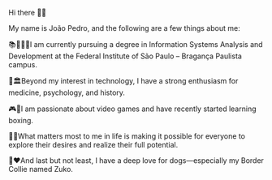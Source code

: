 Hi there 👋🤗

My name is João Pedro, and the following are a few things about me:

📚👨🏼‍💻I am currently pursuing a degree in Information Systems Analysis and Development at the Federal Institute of São Paulo – Bragança Paulista campus.

🧠🏛️Beyond my interest in technology, I have a strong enthusiasm for medicine, psychology, and history.

🎮🥊I am passionate about video games and have recently started learning boxing.

🚀🌟What matters most to me in life is making it possible for everyone to explore their desires and realize their full potential.

🐶❤️And last but not least, I have a deep love for dogs—especially my Border Collie named Zuko.






